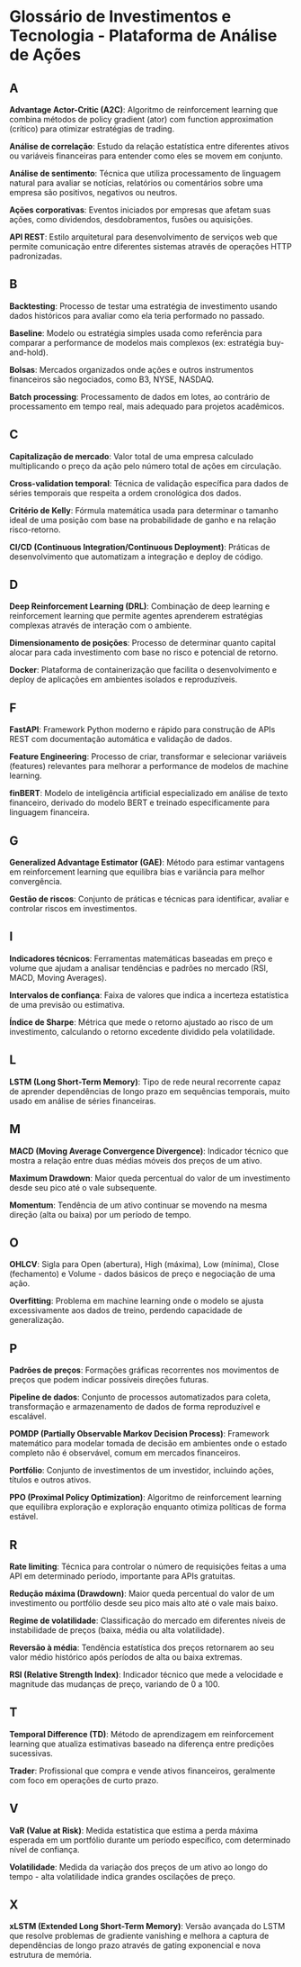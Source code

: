 # Glossário de Investimentos e Tecnologia - Plataforma de Análise de Ações

## A

**Advantage Actor-Critic (A2C)**: Algoritmo de reinforcement learning que combina métodos de policy gradient (ator) com function approximation (crítico) para otimizar estratégias de trading.

**Análise de correlação**: Estudo da relação estatística entre diferentes ativos ou variáveis financeiras para entender como eles se movem em conjunto.

**Análise de sentimento**: Técnica que utiliza processamento de linguagem natural para avaliar se notícias, relatórios ou comentários sobre uma empresa são positivos, negativos ou neutros.

**Ações corporativas**: Eventos iniciados por empresas que afetam suas ações, como dividendos, desdobramentos, fusões ou aquisições.

**API REST**: Estilo arquitetural para desenvolvimento de serviços web que permite comunicação entre diferentes sistemas através de operações HTTP padronizadas.

## B

**Backtesting**: Processo de testar uma estratégia de investimento usando dados históricos para avaliar como ela teria performado no passado.

**Baseline**: Modelo ou estratégia simples usada como referência para comparar a performance de modelos mais complexos (ex: estratégia buy-and-hold).

**Bolsas**: Mercados organizados onde ações e outros instrumentos financeiros são negociados, como B3, NYSE, NASDAQ.

**Batch processing**: Processamento de dados em lotes, ao contrário de processamento em tempo real, mais adequado para projetos acadêmicos.

## C

**Capitalização de mercado**: Valor total de uma empresa calculado multiplicando o preço da ação pelo número total de ações em circulação.

**Cross-validation temporal**: Técnica de validação específica para dados de séries temporais que respeita a ordem cronológica dos dados.

**Critério de Kelly**: Fórmula matemática usada para determinar o tamanho ideal de uma posição com base na probabilidade de ganho e na relação risco-retorno.

**CI/CD (Continuous Integration/Continuous Deployment)**: Práticas de desenvolvimento que automatizam a integração e deploy de código.

## D

**Deep Reinforcement Learning (DRL)**: Combinação de deep learning e reinforcement learning que permite agentes aprenderem estratégias complexas através de interação com o ambiente.

**Dimensionamento de posições**: Processo de determinar quanto capital alocar para cada investimento com base no risco e potencial de retorno.

**Docker**: Plataforma de containerização que facilita o desenvolvimento e deploy de aplicações em ambientes isolados e reproduzíveis.

## F

**FastAPI**: Framework Python moderno e rápido para construção de APIs REST com documentação automática e validação de dados.

**Feature Engineering**: Processo de criar, transformar e selecionar variáveis (features) relevantes para melhorar a performance de modelos de machine learning.

**finBERT**: Modelo de inteligência artificial especializado em análise de texto financeiro, derivado do modelo BERT e treinado especificamente para linguagem financeira.

## G

**Generalized Advantage Estimator (GAE)**: Método para estimar vantagens em reinforcement learning que equilibra bias e variância para melhor convergência.

**Gestão de riscos**: Conjunto de práticas e técnicas para identificar, avaliar e controlar riscos em investimentos.

## I

**Indicadores técnicos**: Ferramentas matemáticas baseadas em preço e volume que ajudam a analisar tendências e padrões no mercado (RSI, MACD, Moving Averages).

**Intervalos de confiança**: Faixa de valores que indica a incerteza estatística de uma previsão ou estimativa.

**Índice de Sharpe**: Métrica que mede o retorno ajustado ao risco de um investimento, calculando o retorno excedente dividido pela volatilidade.

## L

**LSTM (Long Short-Term Memory)**: Tipo de rede neural recorrente capaz de aprender dependências de longo prazo em sequências temporais, muito usado em análise de séries financeiras.

## M

**MACD (Moving Average Convergence Divergence)**: Indicador técnico que mostra a relação entre duas médias móveis dos preços de um ativo.

**Maximum Drawdown**: Maior queda percentual do valor de um investimento desde seu pico até o vale subsequente.

**Momentum**: Tendência de um ativo continuar se movendo na mesma direção (alta ou baixa) por um período de tempo.

## O

**OHLCV**: Sigla para Open (abertura), High (máxima), Low (mínima), Close (fechamento) e Volume - dados básicos de preço e negociação de uma ação.

**Overfitting**: Problema em machine learning onde o modelo se ajusta excessivamente aos dados de treino, perdendo capacidade de generalização.

## P

**Padrões de preços**: Formações gráficas recorrentes nos movimentos de preços que podem indicar possíveis direções futuras.

**Pipeline de dados**: Conjunto de processos automatizados para coleta, transformação e armazenamento de dados de forma reproduzível e escalável.

**POMDP (Partially Observable Markov Decision Process)**: Framework matemático para modelar tomada de decisão em ambientes onde o estado completo não é observável, comum em mercados financeiros.

**Portfólio**: Conjunto de investimentos de um investidor, incluindo ações, títulos e outros ativos.

**PPO (Proximal Policy Optimization)**: Algoritmo de reinforcement learning que equilibra exploração e exploração enquanto otimiza políticas de forma estável.

## R

**Rate limiting**: Técnica para controlar o número de requisições feitas a uma API em determinado período, importante para APIs gratuitas.

**Redução máxima (Drawdown)**: Maior queda percentual do valor de um investimento ou portfólio desde seu pico mais alto até o vale mais baixo.

**Regime de volatilidade**: Classificação do mercado em diferentes níveis de instabilidade de preços (baixa, média ou alta volatilidade).

**Reversão à média**: Tendência estatística dos preços retornarem ao seu valor médio histórico após períodos de alta ou baixa extremas.

**RSI (Relative Strength Index)**: Indicador técnico que mede a velocidade e magnitude das mudanças de preço, variando de 0 a 100.

## T

**Temporal Difference (TD)**: Método de aprendizagem em reinforcement learning que atualiza estimativas baseado na diferença entre predições sucessivas.

**Trader**: Profissional que compra e vende ativos financeiros, geralmente com foco em operações de curto prazo.

## V

**VaR (Value at Risk)**: Medida estatística que estima a perda máxima esperada em um portfólio durante um período específico, com determinado nível de confiança.

**Volatilidade**: Medida da variação dos preços de um ativo ao longo do tempo - alta volatilidade indica grandes oscilações de preço.

## X

**xLSTM (Extended Long Short-Term Memory)**: Versão avançada do LSTM que resolve problemas de gradiente vanishing e melhora a captura de dependências de longo prazo através de gating exponencial e nova estrutura de memória.
